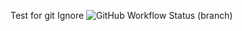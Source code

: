 Test for git Ignore
![GitHub Workflow Status (branch)](https://img.shields.io/github/actions/workflow/status/Kaelin-Walford/GroupProject/main.yml?branch=DevelopLouis)
